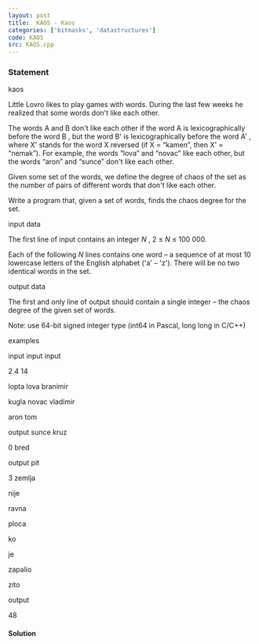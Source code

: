 ```yaml
---
layout: post
title:  KAOS - Kaos
categories: ['bitmasks', 'datastructures']
code: KAOS
src: KAOS.cpp
---
```


### **Statement**

kaos

  

Little Lovro likes to play games with words. During the last few weeks he
realized that some words don't like each other.

  

The words A and B don't like each other if the word A is
lexicographically before the word B , but the word B' is lexicographically
before the word A' , where X' stands for the word X reversed (if X =
“kamen”, then X' = “nemak”). For example, the words “lova” and “novac” like
each other, but the words “aron” and “sunce” don't like each other.

  

Given some set of the words, we define the degree of chaos of the set
as the number of pairs of different words that don't like each other.

  

Write a program that, given a set of words, finds the chaos degree for the
set.

  

input data

  

The first line of input contains an integer _N_ , 2 ≤ _N_ ≤ 100 000.

  

Each of the following _N_ lines contains one word – a sequence of at most 10
lowercase letters of the English alphabet ('a' – 'z'). There will be no two
identical words in the set.

  

output data

  

The first and only line of output should contain a single integer – the chaos
degree of the given set of words.

Note: use 64-bit signed integer type (int64 in Pascal, long long in C/C++)

  

examples

  

input input input

  

2 4 14

lopta lova branimir

kugla novac vladimir

 aron tom

output sunce kruz

0  bred

output pit

3 zemlja

nije

ravna

ploca

ko

je

zapalio

zito

  

 output

 48



#### **Solution**



